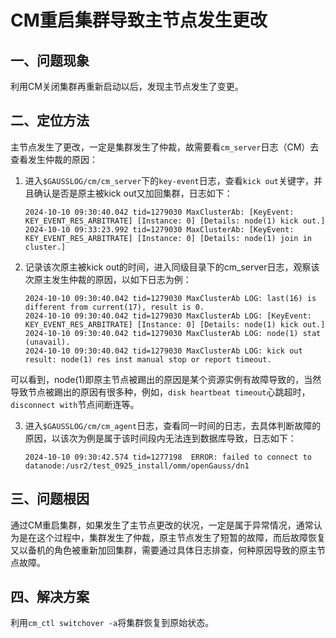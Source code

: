 # CM重启集群导致主节点发生更改

## 一、问题现象
利用CM关闭集群再重新启动以后，发现主节点发生了变更。

## 二、定位方法
主节点发生了更改，一定是集群发生了仲裁，故需要看`cm_server`日志（CM）去查看发生仲裁的原因：

1.  进入`$GAUSSLOG/cm/cm_server`下的`key-event`日志，查看`kick out`关键字，并且确认是否是原主被kick out又加回集群，日志如下：

    ```shell
    2024-10-10 09:30:40.042 tid=1279030 MaxClusterAb: [KeyEvent: KEY_EVENT_RES_ARBITRATE] [Instance: 0] [Details: node(1) kick out.]
    2024-10-10 09:33:23.992 tid=1279030 MaxClusterAb: [KeyEvent: KEY_EVENT_RES_ARBITRATE] [Instance: 0] [Details: node(1) join in cluster.]
    ```

2. 记录该次原主被kick out的时间，进入同级目录下的cm_server日志，观察该次原主发生仲裁的原因，以如下日志为例：

    ```shell
    2024-10-10 09:30:40.042 tid=1279030 MaxClusterAb LOG: last(16) is different from current(17), result is 0.
    2024-10-10 09:30:40.042 tid=1279030 MaxClusterAb LOG: [KeyEvent: KEY_EVENT_RES_ARBITRATE] [Instance: 0] [Details: node(1) kick out.]
    2024-10-10 09:30:40.042 tid=1279030 MaxClusterAb LOG: node(1) stat (unavail).
    2024-10-10 09:30:40.042 tid=1279030 MaxClusterAb LOG: kick out result: node(1) res inst manual stop or report timeout.
    ```

可以看到，node(1)即原主节点被踢出的原因是某个资源实例有故障导致的，当然导致节点被踢出的原因有很多种，例如，`disk heartbeat timeout`心跳超时，`disconnect with`节点间断连等。

3.  进入`$GAUSSLOG/cm/cm_agent`日志，查看同一时间的日志，去具体判断故障的原因，以该次为例是属于该时间段内无法连到数据库导致，日志如下：

    ```shell
    2024-10-10 09:30:42.574 tid=1277198  ERROR: failed to connect to datanode:/usr2/test_0925_install/omm/openGauss/dn1
    ```

## 三、问题根因
通过CM重启集群，如果发生了主节点更改的状况，一定是属于异常情况，通常认为是在这个过程中，集群发生了仲裁，原主节点发生了短暂的故障，而后故障恢复又以备机的角色被重新加回集群，需要通过具体日志排查，何种原因导致的原主节点故障。

## 四、解决方案
利用`cm_ctl switchover -a`将集群恢复到原始状态。